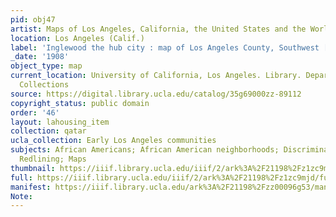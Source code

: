 ```yaml
---
pid: obj47
artist: Maps of Los Angeles, California, the United States and the World, circa 1516-1970
location: Los Angeles (Calif.)
label: 'Inglewood the hub city : map of Los Angeles County, Southwest [Back]'
_date: '1908'
object_type: map
current_location: University of California, Los Angeles. Library. Department of Special
  Collections
source: https://digital.library.ucla.edu/catalog/35g69000zz-89112
copyright_status: public domain
order: '46'
layout: lahousing_item
collection: qatar
ucla_collection: Early Los Angeles communities
subjects: African Americans; African American neighborhoods; Discrimination in housing;
  Redlining; Maps
thumbnail: https://iiif.library.ucla.edu/iiif/2/ark%3A%2F21198%2Fz1zc9mjd/full/250,/0/default.jpg
full: https://iiif.library.ucla.edu/iiif/2/ark%3A%2F21198%2Fz1zc9mjd/full/600,/0/default.jpg
manifest: https://iiif.library.ucla.edu/ark%3A%2F21198%2Fzz00096g53/manifest?_ga=2.66372526.1680875872.1602991567-1269599694.1567541750
Note: 
---
```

